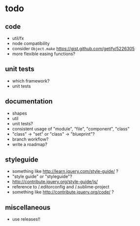 # todo

## code

- util/fx
- node compatibility
- consider `Object.make` https://gist.github.com/getify/5226305
- more flexible easing functions?

## unit tests

- which framework?
- unit tests

## documentation

- shapes
- util
- unit tests?
- consistent usage of "module", "file", "component", "class"
- "class" -> "set" or "class" -> "blueprint"?
- branch workflow?
- write a roadmap?

## styleguide

- something like http://learn.jquery.com/style-guide/ ?
- "style guide" or "styleguide"?
- http://contribute.jquery.org/style-guide/js/
- reference to /.editorconfig and /.sublime-project
- something like http://contribute.jquery.org/code/ ?

## miscellaneous

- use releases!!